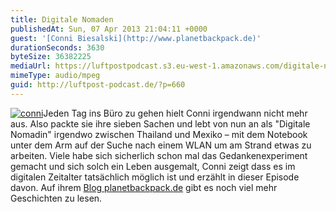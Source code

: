 ```yaml
---
title: Digitale Nomaden
publishedAt: Sun, 07 Apr 2013 21:04:11 +0000
guest: '[Conni Biesalski](http://www.planetbackpack.de)'
durationSeconds: 3630
byteSize: 36382225
mediaUrl: https://luftpostpodcast.s3.eu-west-1.amazonaws.com/digitale-nomaden.mp3
mimeType: audio/mpeg
guid: http://luftpost-podcast.de/?p=660
---
```


[![conni](http://luftpost-podcast.de/wp-content/uploads/conni.jpg)](http://luftpost-podcast.de/wp-content/uploads/conni.jpg)Jeden Tag ins Büro zu gehen hielt Conni irgendwann nicht mehr aus. Also packte sie ihre sieben Sachen und lebt von nun an als "Digitale Nomadin" irgendwo zwischen Thailand und Mexiko – mit dem Notebook unter dem Arm auf der Suche nach einem WLAN um am Strand etwas zu arbeiten. Viele habe sich sicherlich schon mal das Gedankenexperiment gemacht und sich solch ein Leben ausgemalt, Conni zeigt dass es im digitalen Zeitalter tatsächlich möglich ist und erzählt in dieser Episode davon. Auf ihrem [Blog planetbackpack.de](http://www.planetbackpack.de) gibt es noch viel mehr Geschichten zu lesen.
